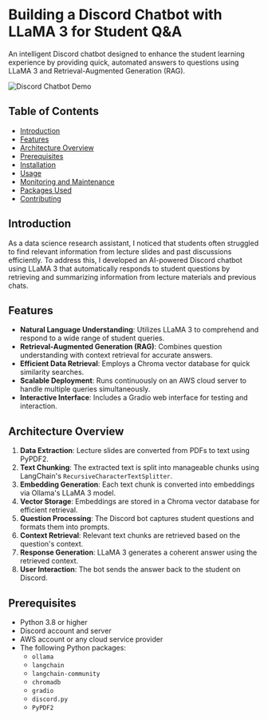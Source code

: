 # Building a Discord Chatbot with LLaMA 3 for Student Q&A

An intelligent Discord chatbot designed to enhance the student learning experience by providing quick, automated answers to questions using LLaMA 3 and Retrieval-Augmented Generation (RAG).

![Discord Chatbot Demo](assets/demo.gif)

## Table of Contents

- [Introduction](#introduction)
- [Features](#features)
- [Architecture Overview](#architecture-overview)
- [Prerequisites](#prerequisites)
- [Installation](#installation)
- [Usage](#usage)
- [Monitoring and Maintenance](#monitoring-and-maintenance)
- [Packages Used](#packages-used)
- [Contributing](#contributing)

## Introduction

As a data science research assistant, I noticed that students often struggled to find relevant information from lecture slides and past discussions efficiently. To address this, I developed an AI-powered Discord chatbot using LLaMA 3 that automatically responds to student questions by retrieving and summarizing information from lecture materials and previous chats.

## Features

- **Natural Language Understanding**: Utilizes LLaMA 3 to comprehend and respond to a wide range of student queries.
- **Retrieval-Augmented Generation (RAG)**: Combines question understanding with context retrieval for accurate answers.
- **Efficient Data Retrieval**: Employs a Chroma vector database for quick similarity searches.
- **Scalable Deployment**: Runs continuously on an AWS cloud server to handle multiple queries simultaneously.
- **Interactive Interface**: Includes a Gradio web interface for testing and interaction.

## Architecture Overview

1. **Data Extraction**: Lecture slides are converted from PDFs to text using PyPDF2.
2. **Text Chunking**: The extracted text is split into manageable chunks using LangChain's `RecursiveCharacterTextSplitter`.
3. **Embedding Generation**: Each text chunk is converted into embeddings via Ollama's LLaMA 3 model.
4. **Vector Storage**: Embeddings are stored in a Chroma vector database for efficient retrieval.
5. **Question Processing**: The Discord bot captures student questions and formats them into prompts.
6. **Context Retrieval**: Relevant text chunks are retrieved based on the question's context.
7. **Response Generation**: LLaMA 3 generates a coherent answer using the retrieved context.
8. **User Interaction**: The bot sends the answer back to the student on Discord.

## Prerequisites

- Python 3.8 or higher
- Discord account and server
- AWS account or any cloud service provider
- The following Python packages:
  - `ollama`
  - `langchain`
  - `langchain-community`
  - `chromadb`
  - `gradio`
  - `discord.py`
  - `PyPDF2`
